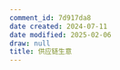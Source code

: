```yaml
---
comment_id: 7d917da8
date created: 2024-07-11
date modified: 2025-02-06
draw: null
title: 供应链生意
---
```

